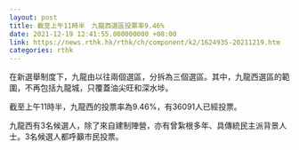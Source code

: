 ```yaml
---
layout: post
title: 截至上午11時半　九龍西選區投票率9.46%
date: 2021-12-19 12:41:55.000000000 +08:00
link: https://news.rthk.hk/rthk/ch/component/k2/1624935-20211219.htm
categories: rthk
---
```


在新選舉制度下，九龍由以往兩個選區，分拆為三個選區。其中，九龍西選區的範圍，不再包括九龍城，只覆蓋油尖旺和深水埗。

截至上午11時半，九龍西的投票率為9.46%，有36091人已經投票。

九龍西有3名候選人，除了來自建制陣營，亦有曾紮根多年、具傳統民主派背景人士。3名候選人都呼籲市民投票。
